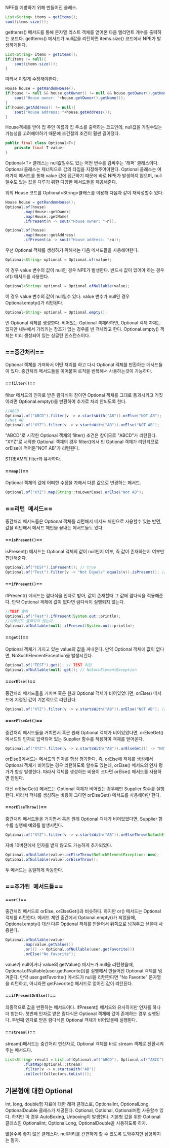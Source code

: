 NPE를 예방하기 위해 만들어진 클래스.

```java
List<String> items = getItems();
sout(items.size());
```

getItems() 메서드를 통해 문자열 리스트 객체를 얻어온 다음 엘리먼트 개수를 출력하는 코드다.
getItems() 메서드가 null값을 리턴하면 items.size() 코드에서 NPE가 발생하게된다.

```java
List<String> items = getItems();
if(items != null){
	sout(items.size());
}
```
따라서 이렇게 수정해야한다.

```java
House house = getRandomHouse();
if(house != null && house.getOwner() != null && house.getOwner().getName != null){
	sout("House owner: "+house.getOwner().getName());
}
if(house.getAddress() != null){
	sout("House address: "+house.getAddress());
}
```

House객체를 받아 집 주인 이름과 집 주소를 출력하는 코드인데, null값을 가질수있는 가능성을 고려해야하기 때문에
조건절의 조건이 훨씬 길어졌다.

```java
public final class Optional<T>{
	private final T value;
}
```

Optional\<T\> 클래스는 null값일수도 있는 어떤 변수를 감싸주는 '래퍼' 클래스이다.
Optional 클래스는 제너릭으로 값의 타입을 지정해주어야한다.
Optional 클래스는 여러가지 메서드를 통해 value 값에 접근하기 때문에 바로 NPE가 발생하지 않으며, null일수도 있는 값을 다루기 위한 다양한 메서드들을 제공해준다.

위의 House 코드를 Optional\<String\>클래스를 이용해 다음과 같이 재작성할수 있다.


```java
House house = getRandomHouse();
Optional.of(house)
		.map(House::getOwner)
		.map(House::getName)
		.ifPresent(n -> sout("House owner: "+n));

Optional.of(house)
		.map(House::getAddress)
		.ifPresent(a -> sout("House address: "+a));
```


우선 Optional 객체를 생성하기 위해서는 다음 메서드들을 사용해야한다.

```java
Optional<String> optional = Optional.of(value);
```

이 경우 value 변수의 값이 null인 경우 NPE가 발생한다. 반드시 값이 있어야 하는 경우 of() 메서드를 사용한다.

```java
Optional<String> optional = Optional.ofNullable(value);
```

이 경우 value 변수의 값이 null일수 있다. value 변수가 null인 경우 Optional.empty()가 리턴된다.

```java
Optional<String> optional = Optional.empty();
```

빈 Optional 객체를 생성한다. 비어있는 Optional 객체라하면, Optional 객체 자체는 있지만 내부에서
가리키는 참조가 없는 경우를 빈 객체라고 한다. Optional.empty() 객체는 미리 생성되어 있는 싱글턴 인스턴스이다.

## ==`중간처리`==

Optional 객체를 가져와서 어떤 처리를 하고 다시 Optional 객체를 반환하는 메서드들이 있다.
중간처리 메서드들을 이어붙여 로직을 반복해서 사용하는것이 가능하다.

#### ==`filter()`==

filter 메서드의 인자로 받은 람다식이 참이면 Optional 객체를 그대로 통과시키고 
거짓이라면 Optional.empty()를 반환하여 추가로 처리 안되도록 한다.

```java
//ABCD
Optional.of("ABCD").filter(v -> v.startsWith("AB")).orElse("NOT AB");
//Not AB
Optional.of("XYZ").filter(v -> v.startsWith("AB")).orElse("NOT AB");
```
"ABCD"로 시작한 Optional 객체의 filter() 조건은 참이므로 "ABCD"가 리턴된다.
"XYZ"로 시작한 Optional 객체의 경우 filter()에서 빈 Optional 객체가 리턴되므로 orElse에 적어둔"NOT AB"가 리턴된다.

STREAM의 filter와 유사하다.

#### ==`map()`==

Optional 객체의 값에 어떠한 수정을 가해서 다른 값으로 변경하는 메서드.

```java
Optional.of("XYZ").map(String::toLowerCase).orElse("Not AB");
```

## ==`리턴 메서드`==

중간처리 메서드들은 Optional 객체를 리턴해서 메서드 체인으로 사용할수 있는 반면, 값을 리턴해서 메서드 체인을 끝내는 메서드들도 있다.

#### ==`isPresent()`==

isPresent() 메서드는 Optional 객체의 값이 null인지 여부, 즉 값이 존재하는지 여부만 판단해준다.

```java
Optional.of("TEST").isPresent(); // true
Optional.of("Test").filter(v -> "Not Equals".equals(v)).isPresent(); //false
```


#### ==`ifPresent()`==

ifPresent() 메서드는 람다식을 인자로 받아, 값이 존재할때 그 값에 람다식을 적용해준다.
만약 Optional 객체에 값이 없다면 람다식이 실행되지 않는다.

```java
//TEST 출력
Optional.of("Test").ifPresent(System.out::println);
//아무것도 출력되지 않는다.
Optional.ofNullable(null).ifPresent(System.out::println);
```

#### ==`get()`==

Optional 객체가 가지고 있는 value의 값을 꺼내온다. 만약 Optional 객체에 값이 없다면, NoSuchElementException을 발생시킨다.
```java
Optional.of("TEST").get(); // TEST 리턴
Optional.ofNullable(null).get(); // NoSuchElementException
```

#### ==`orElse()`==

중간처리 메서드들을 거치며 혹은 원래 Optional 객체가 비어있었다면, orElse() 메서드에 지정된 값이 기본적으로 리턴된다.

```java
Optional.of("XYZ").filter(v -> v.startsWith("AB")).orElse("NOT AB"); //"NOT AB" 리턴
```

#### ==`orElseGet()`==

중간처리 메서드들을 거치면서 혹은 원래 Optional 객체가 비어있었다면, orElseGet() 메서드의 인자로 입력되어 있는 Supplier 함수를 적용하여 객체를 얻어온다.

```java
Optional.of("XYZ").filter(v -> v.startsWith("AB")).orElseGet(() -> "NOT AB") // "NOT AB" 리턴
```

orElse()메서드는 메서드의 인자를 항상 평가한다. 즉, orElse에 객체를 생성해서 Optional 객체가
비어있는 경우 리턴하도록 할수도 있는데, orElse() 메서드의 인자 평가가 항상 발생한다.
따라서 객체를 생성하는 비용이 크다면 orElse() 메서드를 사용하면 안된다.

대신 orElseGet() 메서드는 Optional 객체가 비어있는 경우에만 Supplier 함수를 실행한다.
따라서 객체를 생성하는 비용이 크다면 orElseGet() 메서드를 사용해야만 한다.

#### ==`orElseThrow()`==

중간처리 메서드들을 거치면서 혹은 원래 Optional 객체가 비어있었다면, Supplier 함수를 실행해 예외를 발생시킨다.

```java
Optional.of("XYZ").filter(v -> v.startsWith("AB")).orElseThrow(NoSuchElementException::new);
```

자바 10버전에서 인자를 받지 않고도 가능하게 추가되었다.
```java
Optional.ofNullable(value).orElseThrow(NoSuchElementException::new);
Optional.ofNullable(value).orElseThrow();
```
두 메서드는 동일하게 작동한다.

## ==`추가된 메서드들`==

#### ==`or()`==

중간처리 메서드로 orElse, orElseGet()과 비슷하다. 하지만 or() 메서드는 Optional 객체를 리턴한다.
메서드 체인 중간에서 Optional.empty()가 되었을때, Optional.empty() 대신 다른 Optional 객체를 만들어서 뒤쪽으로 넘겨주고 싶을때 사용한다.

```java
Optional.ofNullable(value)
		.map(value.getValue())
		.or(() -> Optional.ofNullable(user.getFavorite)))
		.orElse("No Favorite");
```

value가 null이거나 value의 getValue() 메서드가 null을 리턴했을때, Optional.ofNullable(user.getFavorite())를
실행해서 만들어진 Optional 객체를 넘겨준다.
만약 user.getFavorite() 메서드가 null을 리턴한다면 "No Favorite" 문자열을 리턴하고, 아니라면 getFavorite() 메서드로 얻어진 값이 리턴된다.

#### ==`ifPresentOrElse()`==

최종적으로 값을 반환하는 메서드이다. ifPresent() 메서드와 유사하지만 인자를 하나 더 받는다.
첫번째 인자로 받은 람다식은 Optional 객체에 값이 존재하는 경우 실행된다.
두번째 인자로 받은 람다식은 Optional 객체가 비어있을때 실행된다.

#### ==`stream()`==

stream()메서드는 중간처리 연산자로, Optional 객체를 바로 stream 객체로 전환시켜주는 메서드다.

```java
List<String> result = List.of(Optional.of("ABCD"), Optional.of("ABCC"), Optional.of("XYCD"))
		.flatMap(Optional::stream)
		.filter(v -> v.startsWith("AB"))
		.collect(Collectors.toList());
```


## 기본형에 대한 Optional

int, long, double형 자료에 대한 래퍼 클래스로, OptionalInt, OptionalLong, OptionalDouble 클래스가 제공된다.
Optional, Optional, Optional처럼 사용할수 있다. 하지만 이 경우 AutoBoxing, Unboxing이 발생한다.
기본형 값을 위한 Optional 클래스인 OptionalInt, OptionalLong, OptionalDouble을 사용하도록 하자.

많을수록 좋지 않은 클래스다. null처리를 간편하게 할 수 있도록 도와주지만 남용하지는 말자.